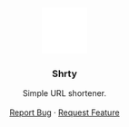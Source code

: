 <a name="readme-top"></a>

<br />
<div align="center">
  <a href="#">
    <img src="./public-assets/logo.svg" alt="Logo" width="80" height="80">
  </a>
  <h3 align="center">Shrty</h3>

  <p align="center">
    Simple URL shortener.
    <br />
    <br />
    <a href="https://github.com/pallandir/shrty-backend/issues">Report Bug</a>
    ·
    <a href="https://github.com/pallandir/shrty-backend/issues">Request Feature</a>
  </p>
</div>